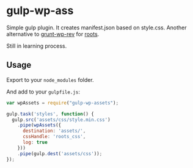 gulp-wp-ass
===========

Simple gulp plugin. It creates manifest.json based on style.css. Another alternative to [grunt-wp-rev](https://github.com/raulghm/gulp-wp-rev) for [roots](https://github.com/roots/roots).

Still in learning process.

Usage
-----

Export to your `node_modules` folder.

And add to your `gulpfile.js`:

```javascript
var wpAssets = require("gulp-wp-assets");

gulp.task('styles', function() {
  gulp.src('assets/css/style.min.css')
    .pipe(wpAssets({
      destination: 'assets/',
      cssHandle: 'roots_css',
      log: true
    }))
    .pipe(gulp.dest('assets/css'));
});
```
